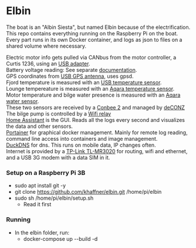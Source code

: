 # Elbin
The boat is an "Albin Siesta", but named Elbin because of the electrification.
This repo contains everything running on the Raspberry Pi on the boat. \
Every part runs in its own Docker container, and logs as json to files on a shared volume where necessary.

Electric motor info gets pulled via CANbus from the motor controller, a Curtis 1236, using an [USB adapter](https://www.ebay.com/itm/USB-To-CAN-Debugger-USB-CAN-USB2CAN-Converter-Adapter-CAN-Bus-Analyzer/283981754476). \
Battery voltage reading: See separate [documentation](/Batteries/Batteries.md). \
GPS coordinates from [USB GPS antenna](https://www.digitalimpuls.no/diverse/134873s/globalsat-vanntett-gps-mottaker-usb-tilkobling-magnetfeste-48-kanaler), uses gpsd. \
Fjord temperature is measured with an [USB temperature sensor](https://usbtemp.com/). \
Lounge tempereature is measured with an [Aqara temperature sensor](https://www.aqara.com/us/temperature_humidity_sensor.html).\
Motor temperature and bilge water presence is measured with an [Aqara water sensor](https://www.aqara.com/us/water_leak_sensor.html). \
These two sensors are received by a [Conbee 2](https://phoscon.de/en/conbee2) and managed by [deCONZ](https://hub.docker.com/r/marthoc/deconz)\
The bilge pump is controlled by a [Wifi relay](https://www.ebay.com/itm/Sonoff-WiFi-Wireless-witch-Home-Relay-Board-Delay-Module-APP-Smart-Home-Good/283836633645?ssPageName=STRK%3AMEBIDX%3AIT&var=585269344101&_trksid=p2057872.m2749.l2649) \
[Home Assistant](https://www.home-assistant.io/) is the GUI. Reads all the logs every second and visualizes the data and other sensors. \
[Portainer](https://www.portainer.io/) for graphical docker management. Mainly for remote log reading, command line access into containers and image management. \
[DuckDNS](http://www.duckdns.org/) for dns. This runs on mobile data, IP changes often. \
Internet is provided by a [TP-Link TL-MR3020](https://www.prisjakt.no/product.php?e=1034742) for routing, wifi and ethernet, and a USB 3G modem with a data SIM in it.


### Setup on a Raspberry Pi 3B
- sudo apt install git -y
- git clone https://github.com/khaffner/elbin.git /home/pi/elbin
- sudo sh /home/pi/elbin/setup.sh
  - Read it first

### Running
- In the elbin folder, run:
  - docker-compose up --build -d